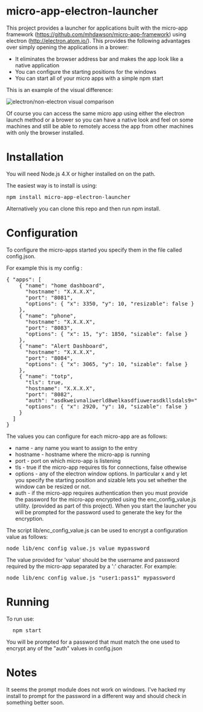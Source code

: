# micro-app-electron-launcher

This project provides a launcher for applications built with 
the micro-app framework (https://github.com/mhdawson/micro-app-framework)
using electron (http://electron.atom.io/).  This provides the following 
advantages over simply opening the applications in a brower:

* It eliminates the browser address bar and makes the app look like 
  a native application
* You can configure the starting positions for the windows
* You can start all of your micro apps with a simple npm start

This is an example of the visual difference:

![electron/non-electron visual comparison](https://raw.githubusercontent.com/mhdawson/micro-app-electron-launcher/master/pictures/electron-launch-example.jpg)


Of course you can access the same micro app using either the
electron launch method or a brower so you can have a native
look and feel on some machines and still be able to remotely
access the app from other machines with only the browser
installed.


# Installation

You will need Node.js 4.X or higher installed on on the path.

The easiest way is to install is using:

<PRE>
npm install micro-app-electron-launcher
</PRE>

Alternatively you can clone this repo and then run npm install.

# Configuration

To configure the micro-apps started you specify them in the file
called config.json.

For example this is my config :

<PRE>
{ "apps": [
    { "name": "home dashboard",
      "hostname": "X.X.X.X",
      "port": "8081",
      "options": { "x": 3350, "y": 10, "resizable": false }
    },
    { "name": "phone",
      "hostname": "X.X.X.X",
      "port": "8083",
      "options": { "x": 15, "y": 1850, "sizable": false }
    },
    { "name": "Alert Dashboard",
      "hostname": "X.X.X.X",
      "port": "8084",
      "options": { "x": 3065, "y": 10, "sizable": false }
    },
    { "name": "totp",
      "tls": true,
      "hostname": "X.X.X.X",
      "port": "8082",
      "auth": "asdkweivnaliwerld8welkasdfiuwerasdkllsdals9=",
      "options": { "x": 2920, "y": 10, "sizable": false }
    }
  ]
}
</PRE>

The values you can configure for each micro-app are as follows:

* name - any name you want to assign to the entry
* hostname - hostname where the micro-app is running
* port - port on which micro-app is listening
* tls - true if the micro-app requires tls for connections,
        false othewise
* options - any of the electron window options.  In particular
            x and y let you specify the starting position and
            sizable lets you set whether the window can be
            resized or not.
* auth - if the micro-app requires authentication then you
         must provide the password for the micro-app
         encrypted using the enc_config_value.js utility.
         (provided as part of this project).
         When you start the launcher you will be prompted
         for the password used to generate the key for the
         encryption. 

The script lib/enc_config_value.js can be used to encrypt a configuration value
as follows:

<PRE>
node lib/enc_config_value.js value mypassword
</PRE>

The value provided for 'value' should be the username and password required
by the micro-app separated by a ':' character.  For example:

<PRE>
node lib/enc_config_value.js "user1:pass1" mypassword
</PRE>


# Running

To run use:

<PRE>
  npm start
</PRE>

You will be prompted for a password that must match
the one used to encrypt any of the "auth" values in 
config.json

# Notes

It seems the prompt module does not work on windows.  I've hacked my install
to prompt for the password in a different way and should check in something
better soon.  
